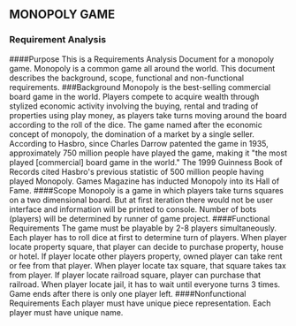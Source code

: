 ## MONOPOLY GAME

### Requirement Analysis
####Purpose
This is a Requirements Analysis Document for a monopoly game. Monopoly is a common game all
around the world. This document describes the background, scope, functional and non-functional
requirements.
###Background
Monopoly is the best-selling commercial board game in the world. Players compete to acquire
wealth through stylized economic activity involving the buying, rental and trading of properties using
play money, as players take turns moving around the board according to the roll of the dice. The
game named after the economic concept of monopoly, the domination of a market by a single seller.
According to Hasbro, since Charles Darrow patented the game in 1935, approximately 750 million
people have played the game, making it "the most played [commercial] board game in the world."
The 1999 Guinness Book of Records cited Hasbro's previous statistic of 500 million people having
played Monopoly. Games Magazine has inducted Monopoly into its Hall of Fame.
####Scope
Monopoly is a game in which players take turns squares on a two dimensional board. But at first
iteration there would not be user interface and information will be printed to console. Number of
bots (players) will be determined by runner of game project.
####Functional Requirements
The game must be playable by 2-8 players simultaneously.
Each player has to roll dice at first to determine turn of players.
When player locate property square, that player can decide to purchase property, house or hotel.
If player locate other players property, owned player can take rent or fee from that player.
When player locate tax square, that square takes tax from player.
If player locate railroad square, player can purchase that railroad.
When player locate jail, it has to wait until everyone turns 3 times.
Game ends after there is only one player left.
####Nonfunctional Requirements
Each player must have unique piece representation.
Each player must have unique name.
